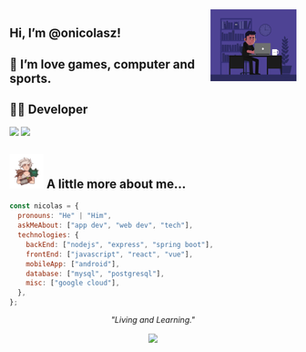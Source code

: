 <img align='right' src="https://raw.githubusercontent.com/yan-brito/yan-brito/master/assets/dev.gif" width="30%">

## Hi, I’m @onicolasz!

## 💞 I’m love games, computer and sports.

## 👨‍💻 Developer

[![](https://img.shields.io/badge/LinkedIn-NicolasBarros-blue)](https://www.linkedin.com/in/nicolas-barros-de-souza-06b315124) [![](https://img.shields.io/badge/mail-nicolasbarrosdesouza%gmail.com-red)](mailto:nicolasbarrosdesouza@gmail.com)

## <img src="https://raw.githubusercontent.com/yan-brito/yan-brito/master/assets/riven.gif" width="60"> A little more about me...

```javascript
const nicolas = {
  pronouns: "He" | "Him",
  askMeAbout: ["app dev", "web dev", "tech"],
  technologies: {
    backEnd: ["nodejs", "express", "spring boot"],
    frontEnd: ["javascript", "react", "vue"],
    mobileApp: ["android"],
    database: ["mysql", "postgresql"],
    misc: ["google cloud"],
  },
};
```

<p align="center">
    <em>"Living and Learning."</em>
</p>
<p align="center">
<img src="https://tenor.com/pt-BR/view/earth-revolve-world-space-spin-gif-17053036" width="6%" align='center'>
</p>
